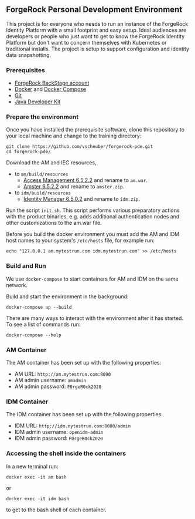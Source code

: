 ## ForgeRock Personal Development Environment

This project is for everyone who needs to run an instance of the ForgeRock Identity Platform with a small footprint and easy setup. Ideal audiences are developers or people who just want to get to know the ForgeRock Identity Platform but don't want to concern themselves with Kubernetes or traditional installs. The project is setup to support configuration and identity data snapshotting.

### Prerequisites

* [ForgeRock BackStage account](https://backstage.forgerock.com)
* [Docker](https://docs.docker.com/install/) and [Docker Compose](https://docs.docker.com/compose/install/)
* [Git](https://git-scm.com/book/en/v2/Getting-Started-Installing-Git)
* [Java Developer Kit](https://adoptopenjdk.net/)

### Prepare the environment

Once you have installed the prerequisite software, clone this repository to your local machine and change to the
training directory:

    git clone https://github.com/vscheuber/forgerock-pde.git
    cd forgerock-pde/

Download the AM and IEC resources,

* to `am/build/resources`
  * [Access Management 6.5.2.2](https://backstage.forgerock.com/downloads/get/familyId:am/productId:am/minorVersion:6.5/version:6.5.2.2/releaseType:full/distribution:eval-war) and rename to `am.war`.
  * [Amster 6.5.2.2](https://backstage.forgerock.com/downloads/get/familyId:am/productId:amster/minorVersion:6.5/version:6.5.2.2/releaseType:full/distribution:zip) and rename to `amster.zip`.
* to `idm/build/resources`
  * [Identity Manager 6.5.0.2](https://backstage.forgerock.com/downloads/get/familyId:idm/productId:idm/minorVersion:6.5/version:6.5.0.2/releaseType:full/distribution:eval-zip) and rename to `idm.zip`.

Run the script `init.sh`. This script performs various preparatory actions with the product binaries, e.g. adds additional authentication nodes and other customizations to the am.war file.

Before you build the docker environment you must add the AM and IDM host names to your system's `/etc/hosts` file, for example run:

    echo "127.0.0.1 am.mytestrun.com idm.mytestrun.com" >> /etc/hosts

### Build and Run

We use `docker-compose` to start containers for AM and IDM on the same network.

Build and start the environment in the background:

    docker-compose up --build

There are many ways to interact with the environment after it has started. To see a list of commands run:

    docker-compose --help

### AM Container

The AM container has been set up with the following properties:

* AM URL: `http://am.mytestrun.com:8090`
* AM admin username: `amadmin`
* AM admin password: `F0rgeR0ck2020`

### IDM Container

The IDM container has been set up with the following properties:

* IDM URL: `http://idm.mytestrun.com:8080/admin`
* IDM admin username: `openidm-admin`
* IDM admin password: `F0rgeR0ck2020`

### Accessing the shell inside the containers

In a new terminal run:

    docker exec -it am bash

or 

    docker exec -it idm bash

to get to the bash shell of each container.
